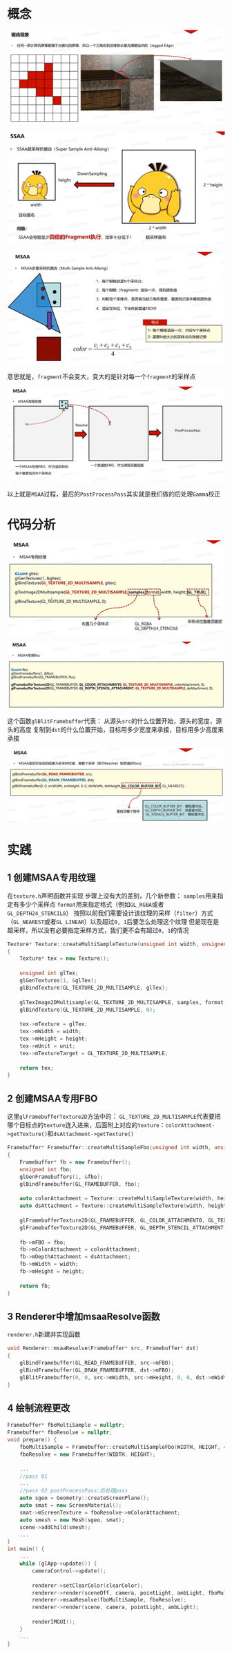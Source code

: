 # 概念

![输入图片说明](/imgs/2025-03-04/B9n1v5GEoutVtS8l.png)

![输入图片说明](/imgs/2025-03-04/OWjZqnQNfpq7Babh.png)

![输入图片说明](/imgs/2025-03-04/jJFBgc4xG0urG1sN.png)

意思就是，`fragment`不会变大，变大的是针对每一个`fragment`的采样点

![输入图片说明](/imgs/2025-03-04/8sPQGq21hNJl78ji.png)

 以上就是`MSAA`过程，最后的`PostProcessPass`其实就是我们做的后处理`Gamma`校正
 
# 代码分析

![输入图片说明](/imgs/2025-03-04/IP1xRacTyMcXlFWJ.png)

![输入图片说明](/imgs/2025-03-04/T1TQCBtJe8F4dACp.png)

这个函数`glBlitFramebuffer`代表：
从源头`src`的什么位置开始，源头的宽度，源头的高度
复制到`dst`的什么位置开始，目标用多少宽度来承接，目标用多少高度来承接

![输入图片说明](/imgs/2025-03-04/M3fj6hqjoIRxpDEu.png)

# 实践
## 1 创建MSAA专用纹理
在`texture.h`声明函数并实现
步骤上没有大的差别，几个新参数：
`samples`用来指定有多少个采样点
`format`用来指定格式（例如`GL_RGBA`或者`GL_DEPTH24_STENCIL8`）
按照以前我们需要设计该纹理的采样（`filter`）方式（`GL_NEAREST`或者`GL_LINEAR`）以及超过`0, 1`后要怎么处理这个纹理
但是现在是超采样，所以没有必要指定采样方式，我们更不会有超过`0, 1`的情况
```cpp
Texture* Texture::createMultiSampleTexture(unsigned int width, unsigned int height, unsigned int samples, unsigned int format, unsigned int unit)
{
	Texture* tex = new Texture();

	unsigned int glTex;
	glGenTextures(1, &glTex);
	glBindTexture(GL_TEXTURE_2D_MULTISAMPLE, glTex);

	glTexImage2DMultisample(GL_TEXTURE_2D_MULTISAMPLE, samples, format, width, height, GL_TRUE);
	glBindTexture(GL_TEXTURE_2D_MULTISAMPLE, 0);

	tex->mTexture = glTex;
	tex->mWidth = width;
	tex->mHeight = height;
	tex->mUnit = unit;
	tex->mTextureTarget = GL_TEXTURE_2D_MULTISAMPLE;

	return tex;
}
```
## 2 创建MSAA专用FBO
这里`glFramebufferTexture2D`方法中的：
`GL_TEXTURE_2D_MULTISAMPLE`代表要把哪个目标点的`texture`连入进来，后面附上对应的`texture`：`colorAttachment->getTexture()`和`dsAttachment->getTexture()`
```cpp
Framebuffer* Framebuffer::createMultiSampleFbo(unsigned int width, unsigned int height, unsigned int samples)
{
	Framebuffer* fb = new Framebuffer();
	unsigned int fbo;
	glGenFramebuffers(1, &fbo);
	glBindFramebuffer(GL_FRAMEBUFFER, fbo);

	auto colorAttachment = Texture::createMultiSampleTexture(width, height, samples, GL_RGBA, 0);
	auto dsAttachment = Texture::createMultiSampleTexture(width, height, samples, GL_DEPTH24_STENCIL8, 0);

	glFramebufferTexture2D(GL_FRAMEBUFFER, GL_COLOR_ATTACHMENT0, GL_TEXTURE_2D_MULTISAMPLE, colorAttachment->getTexture(), 0);
	glFramebufferTexture2D(GL_FRAMEBUFFER, GL_DEPTH_STENCIL_ATTACHMENT, GL_TEXTURE_2D_MULTISAMPLE, dsAttachment->getTexture(), 0);

	fb->mFBO = fbo;
	fb->mColorAttachment = colorAttachment;
	fb->mDepthAttachment = dsAttachment;
	fb->mWidth = width;
	fb->mHeight = height;

	return fb;
}
```
## 3 Renderer中增加msaaResolve函数
`renderer.h`新建并实现函数
```cpp
void Renderer::msaaResolve(Framebuffer* src, Framebuffer* dst)
{
	glBindFramebuffer(GL_READ_FRAMEBUFFER, src->mFBO);
	glBindFramebuffer(GL_DRAW_FRAMEBUFFER, dst->mFBO);
	glBlitFramebuffer(0, 0, src->mWidth, src->mHeight, 0, 0, dst->mWidth, dst->mHeight, GL_COLOR_BUFFER_BIT, GL_NEAREST);
}

```
## 4 绘制流程更改

```cpp
Framebuffer* fboMultiSample = nullptr;
Framebuffer* fboResolve = nullptr;
void prepare() {
	fboMultiSample = Framebuffer::createMultiSampleFbo(WIDTH, HEIGHT, 4);
	fboResolve = new Framebuffer(WIDTH, HEIGHT);

	...
	//pass 01
	...
	//pass 02 postProcessPass:后处理pass
	auto sgeo = Geometry::createScreenPlane();
	auto smat = new ScreenMaterial();
	smat->mScreenTexture = fboResolve->mColorAttachment;
	auto smesh = new Mesh(sgeo, smat);
	scene->addChild(smesh);
	...
}
int main() {
	...
	while (glApp->update()) {
		cameraControl->update();

		renderer->setClearColor(clearColor);
		renderer->render(sceneOff, camera, pointLight, ambLight, fboMultiSample->mFBO);
		renderer->msaaResolve(fboMultiSample, fboResolve);
		renderer->render(scene, camera, pointLight, ambLight);

		renderIMGUI();
	}
	...
}
```
<!--stackedit_data:
eyJoaXN0b3J5IjpbNTc4MDcxNzk4LC04MDA2NDg1ODQsNzIzND
U1NDEwLC0xMzYxMTU4MzUyLDExOTI3Nzk2MDYsMTE4NDc4OTky
OCw5OTU0NDExNDYsLTE2NzEyNzQ0MTcsLTE2MDE0NTI2NDYsMT
EwNzIyNzYwOSwtMTA3MDQ4MjYwOV19
-->